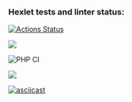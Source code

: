 ### Hexlet tests and linter status:
[![Actions Status](https://github.com/Skanchez/php-project-lvl1/workflows/hexlet-check/badge.svg)](https://github.com/Skanchez/php-project-lvl1/actions)

<a href="https://codeclimate.com/github/codeclimate/codeclimate/maintainability"><img src="https://api.codeclimate.com/v1/badges/a99a88d28ad37a79dbf6/maintainability" /></a>

![PHP CI](https://github.com/Skanchez/php-project-lvl1/workflows/PHP%20CI/badge.svg)

<a href="https://asciinema.org/a/391406" target="_blank"><img src="https://asciinema.org/a/391406.svg" /></a>

[![asciicast](https://asciinema.org/a/391938.svg)](https://asciinema.org/a/391938)

